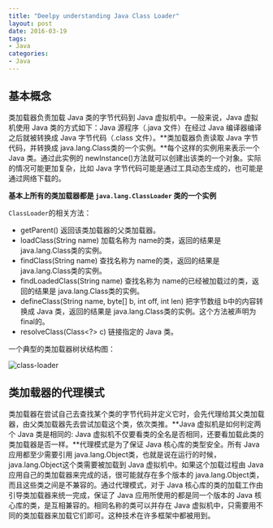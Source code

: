 ```yaml
---
title: "Deelpy understanding Java Class Loader"
layout: post
date: 2016-03-19
tags:
- Java
categories:
- Java
---
```


## 基本概念

类加载器负责加载 Java 类的字节代码到 Java 虚拟机中。一般来说，Java 虚拟机使用 Java 类的方式如下：Java 源程序（.java 文件）在经过 Java 编译器编译之后就被转换成 Java 字节代码（.class 文件）。**类加载器负责读取 Java 字节代码，并转换成 java.lang.Class类的一个实例。**每个这样的实例用来表示一个 Java 类。通过此实例的 newInstance()方法就可以创建出该类的一个对象。实际的情况可能更加复杂，比如 Java 字节代码可能是通过工具动态生成的，也可能是通过网络下载的。

**基本上所有的类加载器都是 `java.lang.ClassLoader` 类的一个实例**

`ClassLoader`的相关方法：

- getParent()	返回该类加载器的父类加载器。
- loadClass(String name)	加载名称为 name的类，返回的结果是 java.lang.Class类的实例。
- findClass(String name)	查找名称为 name的类，返回的结果是 java.lang.Class类的实例。
- findLoadedClass(String name)	查找名称为 name的已经被加载过的类，返回的结果是 java.lang.Class类的实例。
- defineClass(String name, byte[] b, int off, int len)	把字节数组 b中的内容转换成 Java 类，返回的结果是 java.lang.Class类的实例。这个方法被声明为 final的。
- resolveClass(Class<?> c)	链接指定的 Java 类。

一个典型的类加载器树状结构图：

![class-loader](/assets/image/class-loader/class-loader.jpg)

## 类加载器的代理模式

类加载器在尝试自己去查找某个类的字节代码并定义它时，会先代理给其父类加载器，由父类加载器先去尝试加载这个类，依次类推。**Java 虚拟机是如何判定两个 Java 类是相同的: Java 虚拟机不仅要看类的全名是否相同，还要看加载此类的类加载器是否一样。**代理模式是为了保证 Java 核心库的类型安全。所有 Java 应用都至少需要引用 java.lang.Object类，也就是说在运行的时候，java.lang.Object这个类需要被加载到 Java 虚拟机中。如果这个加载过程由 Java 应用自己的类加载器来完成的话，很可能就存在多个版本的 java.lang.Object类，而且这些类之间是不兼容的。通过代理模式，对于 Java 核心库的类的加载工作由引导类加载器来统一完成，保证了 Java 应用所使用的都是同一个版本的 Java 核心库的类，是互相兼容的。相同名称的类可以并存在 Java 虚拟机中，只需要用不同的类加载器来加载它们即可。这种技术在许多框架中都被用到。